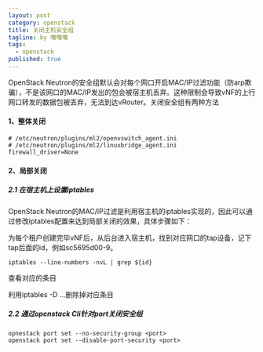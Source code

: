 ```yaml
---
layout: post
category: openstack
title: 关闭主机安全组
tagline: by 噜噜噜
tags: 
  - openstack
published: true
---
```




<!--more-->

OpenStack Neutron的安全组默认会对每个网口开启MAC/IP过滤功能（防arp欺骗），不是该网口的MAC/IP发出的包会被宿主机丢弃。这种限制会导致vNF的上行网口转发的数据包被丢弃，无法到达vRouter。关闭安全组有两种方法

#### 1、整体关闭 

```
# /etc/neutron/plugins/ml2/openvswitch_agent.ini
# /etc/neutron/plugins/ml2/linuxbridge_agent.ini
firewall_driver=None
```

#### 2、局部关闭

##### 2.1 在宿主机上设置iptables

OpenStack Neutron的MAC/IP过滤是利用宿主机的iptables实现的，因此可以通过修改iptables配置来达到局部关闭的效果，具体步骤如下：

为每个租户创建完毕vNF后，从后台进入宿主机，找到对应网口的tap设备，记下tap后面的id，例如sc5695d00-9。

```
iptables --line-numbers -nvL | grep ${id}
```

查看对应的条目

利用iptables -D ...删除掉对应条目

##### 2.2 通过openstack Cli针对port关闭安全组

```
opnestack port set --no-security-group <port>
openstack port set --disable-port-security <port>
```




